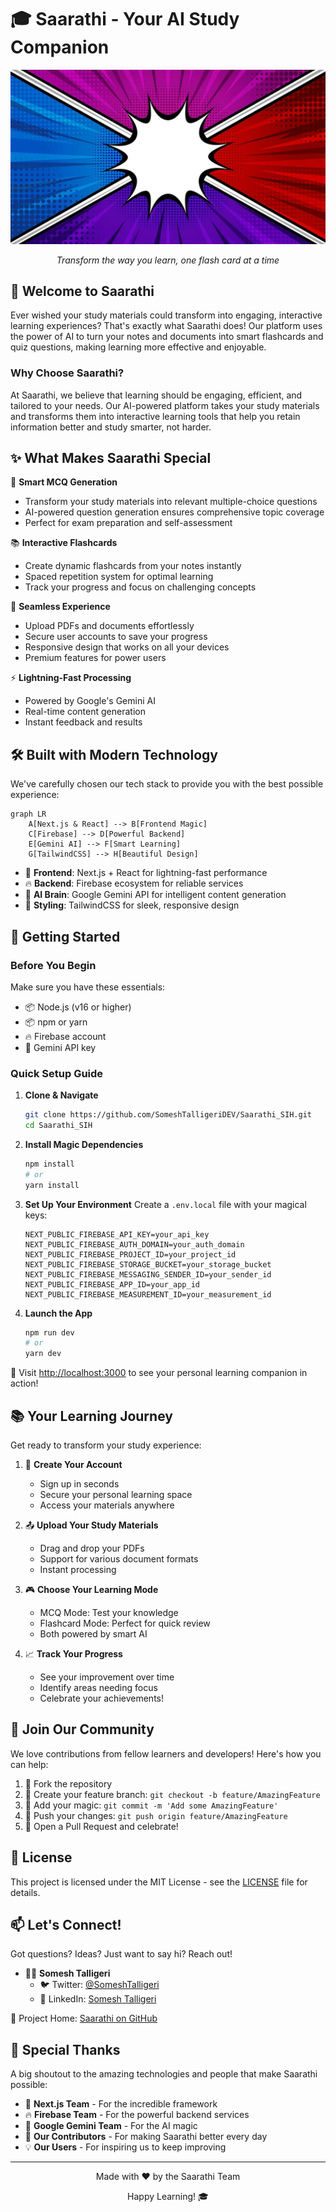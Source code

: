 
# 🎓 Saarathi - Your AI Study Companion

<div align="center">
  <img src="public/flashnotes_bg.jpg" alt="Saarathi Logo" width="600"/>
  <p><em>Transform the way you learn, one flash card at a time</em></p>
</div>

## 🌟 Welcome to Saarathi

Ever wished your study materials could transform into engaging, interactive learning experiences? That's exactly what Saarathi does! Our platform uses the power of AI to turn your notes and documents into smart flashcards and quiz questions, making learning more effective and enjoyable.

### Why Choose Saarathi?

At Saarathi, we believe that learning should be engaging, efficient, and tailored to your needs. Our AI-powered platform takes your study materials and transforms them into interactive learning tools that help you retain information better and study smarter, not harder.

## ✨ What Makes Saarathi Special

🎯 **Smart MCQ Generation**
- Transform your study materials into relevant multiple-choice questions
- AI-powered question generation ensures comprehensive topic coverage
- Perfect for exam preparation and self-assessment

📚 **Interactive Flashcards**
- Create dynamic flashcards from your notes instantly
- Spaced repetition system for optimal learning
- Track your progress and focus on challenging concepts

📱 **Seamless Experience**
- Upload PDFs and documents effortlessly
- Secure user accounts to save your progress
- Responsive design that works on all your devices
- Premium features for power users

⚡ **Lightning-Fast Processing**
- Powered by Google's Gemini AI
- Real-time content generation
- Instant feedback and results

## 🛠️ Built with Modern Technology

We've carefully chosen our tech stack to provide you with the best possible experience:

```mermaid
graph LR
    A[Next.js & React] --> B[Frontend Magic]
    C[Firebase] --> D[Powerful Backend]
    E[Gemini AI] --> F[Smart Learning]
    G[TailwindCSS] --> H[Beautiful Design]
```

- 🚀 **Frontend**: Next.js + React for lightning-fast performance
- 🔥 **Backend**: Firebase ecosystem for reliable services
- 🤖 **AI Brain**: Google Gemini API for intelligent content generation
- 💅 **Styling**: TailwindCSS for sleek, responsive design

## 🚀 Getting Started

### Before You Begin

Make sure you have these essentials:

- 📦 Node.js (v16 or higher)
- 📦 npm or yarn
- 🔥 Firebase account
- 🤖 Gemini API key

### Quick Setup Guide

1. **Clone & Navigate**
   ```bash
   git clone https://github.com/SomeshTalligeriDEV/Saarathi_SIH.git
   cd Saarathi_SIH
   ```

2. **Install Magic Dependencies**
   ```bash
   npm install
   # or
   yarn install
   ```

3. **Set Up Your Environment**
   Create a `.env.local` file with your magical keys:
   ```env
   NEXT_PUBLIC_FIREBASE_API_KEY=your_api_key
   NEXT_PUBLIC_FIREBASE_AUTH_DOMAIN=your_auth_domain
   NEXT_PUBLIC_FIREBASE_PROJECT_ID=your_project_id
   NEXT_PUBLIC_FIREBASE_STORAGE_BUCKET=your_storage_bucket
   NEXT_PUBLIC_FIREBASE_MESSAGING_SENDER_ID=your_sender_id
   NEXT_PUBLIC_FIREBASE_APP_ID=your_app_id
   NEXT_PUBLIC_FIREBASE_MEASUREMENT_ID=your_measurement_id
   ```

4. **Launch the App**
   ```bash
   npm run dev
   # or
   yarn dev
   ```

🌟 Visit [http://localhost:3000](http://localhost:3000) to see your personal learning companion in action!

## 📚 Your Learning Journey

Get ready to transform your study experience:

1. 🔐 **Create Your Account**
   - Sign up in seconds
   - Secure your personal learning space
   - Access your materials anywhere

2. 📤 **Upload Your Study Materials**
   - Drag and drop your PDFs
   - Support for various document formats
   - Instant processing

3. 🎮 **Choose Your Learning Mode**
   - MCQ Mode: Test your knowledge
   - Flashcard Mode: Perfect for quick review
   - Both powered by smart AI

4. 📈 **Track Your Progress**
   - See your improvement over time
   - Identify areas needing focus
   - Celebrate your achievements!

## 🤝 Join Our Community

We love contributions from fellow learners and developers! Here's how you can help:

1. 🍴 Fork the repository
2. 🌿 Create your feature branch: `git checkout -b feature/AmazingFeature`
3. 💫 Add your magic: `git commit -m 'Add some AmazingFeature'`
4. 🚀 Push your changes: `git push origin feature/AmazingFeature`
5. 🎉 Open a Pull Request and celebrate!

## 📜 License

This project is licensed under the MIT License - see the [LICENSE](LICENSE) file for details.

## 📫 Let's Connect!

Got questions? Ideas? Just want to say hi? Reach out!

- 👨‍💻 **Somesh Talligeri** 
  - 🐦 Twitter: [@SomeshTalligeri](https://twitter.com/SomeshTalligeri)
  - 💼 LinkedIn: [Somesh Talligeri](https://linkedin.com/in/someshtalligeri)

🔗 Project Home: [Saarathi on GitHub](https://github.com/SomeshTalligeriDEV/Saarathi_SIH)

## 💝 Special Thanks

A big shoutout to the amazing technologies and people that make Saarathi possible:

- 🎯 **Next.js Team** - For the incredible framework
- 🔥 **Firebase Team** - For the powerful backend services
- 🤖 **Google Gemini Team** - For the AI magic
- 👥 **Our Contributors** - For making Saarathi better every day
- 💡 **Our Users** - For inspiring us to keep improving

---

<div align="center">
  <p>Made with ❤️ by the Saarathi Team</p>
  <p>Happy Learning! 🎓</p>
</div>
